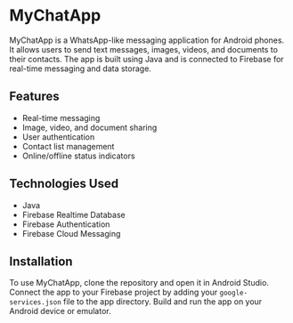 
# MyChatApp

MyChatApp is a WhatsApp-like messaging application for Android phones. It allows users to send text messages, images, videos, and documents to their contacts. The app is built using Java and is connected to Firebase for real-time messaging and data storage.

## Features

- Real-time messaging
- Image, video, and document sharing
- User authentication
- Contact list management
- Online/offline status indicators

## Technologies Used

- Java
- Firebase Realtime Database
- Firebase Authentication
- Firebase Cloud Messaging

## Installation

To use MyChatApp, clone the repository and open it in Android Studio. Connect the app to your Firebase project by adding your `google-services.json` file to the app directory. Build and run the app on your Android device or emulator.

